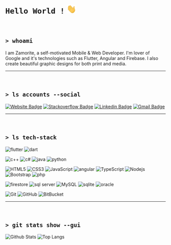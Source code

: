 # `Hello World !` <img src="https://raw.githubusercontent.com/zamorite/zamorite/master/wave.gif" width="30px">

</br>

## `> whoami`

I am Zamorite, a self-motivated Mobile & Web Developer. I'm lover of Google and it's technologies such as Flutter, Angular and Firebase. I also create beautiful graphic designs for both print and media.

---

</br>

## `> ls accounts --social`

[![Website Badge](https://img.shields.io/badge/-zamorite.com-black?style=for-the-badge&logo=Google-Chrome&logoColor=white&link=https://zamorite.com)](https://zamorite.com)
[![Stackoverflow Badge](https://img.shields.io/badge/-zamorite-575757?style=for-the-badge&logo=StackOverflow&logoColor=white&link=https://stackoverflow.com/users/story/9635809/)](https://stackoverflow.com/users/story/9635809/)
[![Linkedin Badge](https://img.shields.io/badge/-zamorite-blue?style=for-the-badge&logo=Linkedin&logoColor=white&link=https://www.linkedin.com/in/zamorite/)](https://www.linkedin.com/in/zamorite/)
[![Gmail Badge](https://img.shields.io/badge/-zamorite@gmail.com-d14836?style=for-the-badge&logo=Gmail&logoColor=white&link=mailto:zamorite@gmail.com)](mailto:zamorite@gmail.com)

---

</br>

## `> ls tech-stack`

<!-- flutter, dart -->

![flutter](https://img.shields.io/badge/-flutter-02569B?style=for-the-badge&logo=flutter)
![dart](https://img.shields.io/badge/-dart-0175C2?style=for-the-badge&logo=dart)

<!-- c++, c#, java, python, -->

![c++](https://img.shields.io/badge/-c++-00599C?style=for-the-badge&logo=c)
![c#](https://img.shields.io/badge/-cs-239120?style=for-the-badge&logo=c-sharp)
![java](https://img.shields.io/badge/-java-007396?style=for-the-badge&logo=java)
![python](https://img.shields.io/badge/-python-black?style=for-the-badge&logo=python)

<!-- html, css, javascript, angular, typescript, nodejs bootstrap,php -->

![HTML5](https://img.shields.io/badge/-HTML5-E34F26?style=for-the-badge&logo=html5&logoColor=white)
![CSS3](https://img.shields.io/badge/-CSS3-1572B6?style=for-the-badge&logo=css3)
![JavaScript](https://img.shields.io/badge/-JavaScript-black?style=for-the-badge&logo=javascript)
![angular](https://img.shields.io/badge/-angular-DD0031?style=for-the-badge&logo=angular)
![TypeScript](https://img.shields.io/badge/-TypeScript-007ACC?style=for-the-badge&logo=typescript)
![Nodejs](https://img.shields.io/badge/-Nodejs-black?style=for-the-badge&logo=Node.js)
![Bootstrap](https://img.shields.io/badge/-Bootstrap-563D7C?style=for-the-badge&logo=bootstrap)
![php](https://img.shields.io/badge/-php-black?style=for-the-badge&logo=php)

<!-- firestore, firebase, sql-server, mysql,sqlite, oracle -->

![firestore](https://img.shields.io/badge/-firestore-black?style=for-the-badge&logo=firebase)
![sql server](https://img.shields.io/badge/-sql%20server-CC2927?style=for-the-badge&logo=microsoft-sql-server)
![MySQL](https://img.shields.io/badge/-MySQL-black?style=for-the-badge&logo=mysql)
![sqlite](https://img.shields.io/badge/-sqlite-003B57?style=for-the-badge&logo=sqlite)
![oracle](https://img.shields.io/badge/oracle-F80000?style=for-the-badge&logo=oracle)

<!-- git, github, bitbucket -->

![Git](https://img.shields.io/badge/-Git-black?style=for-the-badge&logo=git)
![GitHub](https://img.shields.io/badge/-GitHub-181717?style=for-the-badge&logo=github)
![BitBucket](https://img.shields.io/badge/-BitBucket-darkblue?style=for-the-badge&logo=bitbucket)

---

</br>

## `> git stats show --gui`

![Github Stats](https://github-readme-stats.vercel.app/api?username=zamorite&count_private=true&hide_title=true&show_icons=true&include_all_commits=true)
![Top Langs](https://github-readme-stats.vercel.app/api/top-langs/?username=zamorite&hide=TeX&layout=compact)

<!-- ## ```> git visitors --count```

![Visitor Badge](https://visitor-badge.laobi.icu/badge?page_id=zamorite.zamorite) -->
